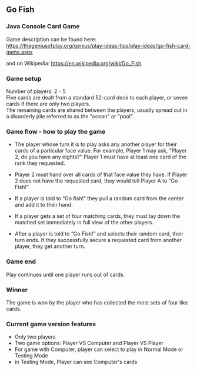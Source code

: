 ## Go Fish 
### Java Console Card Game  


Game description can be found here:  
https://thegeniusofplay.org/genius/play-ideas-tips/play-ideas/go-fish-card-game.aspx

and on Wikipedia:
https://en.wikipedia.org/wiki/Go_Fish

### Game setup 
Number of players: 2 - 5  
Five cards are dealt from a standard 52-card deck to each player, or seven cards if there are only two players.  
The remaining cards are shared between the players, usually spread out in a disorderly pile referred to as the "ocean" or "pool".

### Game flow - how to play the game
- The player whose turn it is to play asks any another player for their cards of a particular face value. For example, Player 1 may ask, "Player 2, do you have any eights?"
Player 1 must have at least one card of the rank they requested.

- Player 2 must hand over all cards of that face value they have. If Player 2 does not have the requested card, they would tell Player A to “Go Fish!”

- If a player is told to “Go fish!” they pull a random card from the center and add it to their hand.

- If a player gets a set of four matching cards, they must lay down the matched set immediately in full view of the other players.

- After a player is told to “Go Fish!” and selects their random card, their turn ends. If they successfully secure a requested card from another player, they get another turn.

### Game end
Play continues until one player runs out of cards.

### Winner
The game is won by the player who has collected the most sets of four like cards. 

### Current game version features
- Only two players
- Two game options: Player VS Computer and Player VS Player
- For game with Computer, player can select to play in Normal Mode or Testing Mode
- in Testing Mode, Player can see Computer's cards



